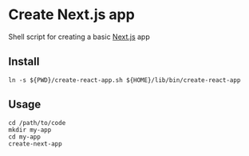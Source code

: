 # Create Next.js app

Shell script for creating a basic [Next.js](http://nextjs.org) app

## Install

```ShellSession
ln -s ${PWD}/create-react-app.sh ${HOME}/lib/bin/create-react-app
```

## Usage

```ShellSession
cd /path/to/code
mkdir my-app
cd my-app
create-next-app
```
